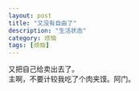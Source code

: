 ```yaml
---
layout: post
title: "又没有自由了"
description: "生活状态"
category: 烦恼
tags: [烦恼]
---
```


又把自己给卖出去了。
<br/>
主啊，不要计较我吃了个肉夹馍。阿门。
